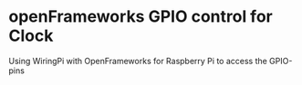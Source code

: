 # openFrameworks GPIO control for Clock

Using WiringPi with OpenFrameworks for Raspberry Pi to access the GPIO-pins

